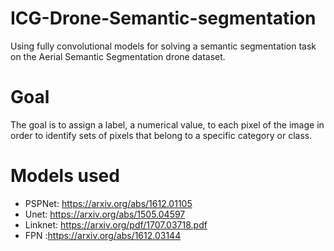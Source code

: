 # ICG-Drone-Semantic-segmentation
Using fully convolutional models for solving a semantic segmentation task on the Aerial Semantic Segmentation drone dataset.
# Goal
The goal is to assign a label, a numerical value, to each pixel of the image in order to identify sets of pixels that belong to a specific category or class.
# Models used
- PSPNet: https://arxiv.org/abs/1612.01105
- Unet: https://arxiv.org/abs/1505.04597
- Linknet: https://arxiv.org/pdf/1707.03718.pdf
- FPN :https://arxiv.org/abs/1612.03144


